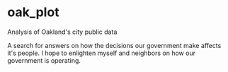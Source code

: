 # oak_plot
Analysis of Oakland's city public data

A search for answers on how the decisions our government make affects it's people. I hope to enlighten myself and neighbors on how our government is operating.
